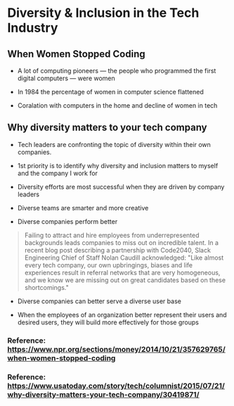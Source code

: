 # Diversity & Inclusion in the Tech Industry

## When Women Stopped Coding

- A lot of computing pioneers — the people who programmed the first digital computers — were women

- In 1984 the percentage of women in computer science flattened

- Coralation with computers in the home and decline of women in tech


## Why diversity matters to your tech company

- Tech leaders are confronting  the topic of diversity within their own companies.

- 1st priority is to identify why diversity and inclusion matters to myself and the company I work for

- Diversity efforts are most successful when they are driven by company leaders

- Diverse teams are smarter and more creative

- Diverse companies perform better

> Failing to attract and hire employees from underrepresented backgrounds leads companies to miss out on incredible talent. In a recent blog post describing a partnership with Code2040, Slack Engineering Chief of Staff Nolan Caudill acknowledged: "Like almost every tech company, our own upbringings, biases and life experiences result in referral networks that are very homogeneous, and we know we are missing out on great candidates based on these shortcomings."

- Diverse companies can better serve a diverse user base 
* When the employees of an organization better represent their users and desired users, they will build more effectively for those groups




### Reference: https://www.npr.org/sections/money/2014/10/21/357629765/when-women-stopped-coding
### Reference: https://www.usatoday.com/story/tech/columnist/2015/07/21/why-diversity-matters-your-tech-company/30419871/